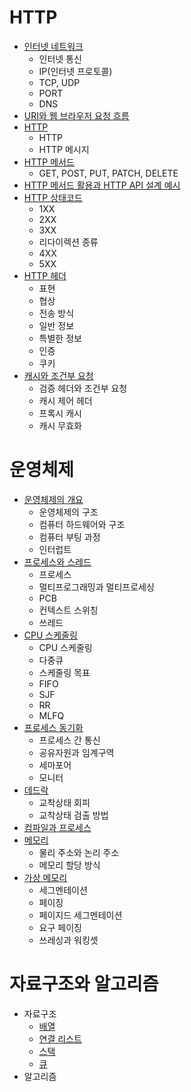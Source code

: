 # HTTP
- [인터넷 네트워크](https://github.com/skcy1515/Programming-Study/tree/main/Computer%20Knowledge/HTTP/Internet%20Network)
  - 인터넷 통신
  - IP(인터넷 프로토콜)
  - TCP, UDP
  - PORT
  - DNS
- [URI와 웹 브라우저 요청 흐름](https://github.com/skcy1515/Programming-Study/tree/main/Computer%20Knowledge/HTTP/URI)
- [HTTP](https://github.com/skcy1515/Programming-Study/tree/main/Computer%20Knowledge/HTTP/HTTP)
  - HTTP
  - HTTP 메시지
- [HTTP 메서드](https://github.com/skcy1515/Programming-Study/tree/main/Computer%20Knowledge/HTTP/HTTP%20Method)
  - GET, POST, PUT, PATCH, DELETE
- [HTTP 메서드 활용과 HTTP API 설계 예시](https://github.com/skcy1515/Programming-Study/tree/main/Computer%20Knowledge/HTTP/HTTP%20Method%20Uses)
- [HTTP 상태코드](https://github.com/skcy1515/Programming-Study/tree/main/Computer%20Knowledge/HTTP/HTTP%20Status)
  - 1XX
  - 2XX
  - 3XX
  - 리다이렉션 종류
  - 4XX
  - 5XX
- [HTTP 헤더](https://github.com/skcy1515/Programming-Study/tree/main/Computer%20Knowledge/HTTP/HTTP%20Header)
  - 표현
  - 협상
  - 전송 방식
  - 일반 정보
  - 특별한 정보
  - 인증
  - 쿠키
- [캐시와 조건부 요청](https://github.com/skcy1515/Programming-Study/tree/main/Computer%20Knowledge/HTTP/Cache)
  - 검증 헤더와 조건부 요청
  - 캐시 제어 헤더
  - 프록시 캐시
  - 캐시 무효화

# 운영체제
- [운영체제의 개요](https://github.com/skcy1515/Programming-Study/tree/main/Computer%20Knowledge/Operating%20System)
  - 운영체제의 구조
  - 컴퓨터 하드웨어와 구조
  - 컴퓨터 부팅 과정
  - 인터럽트
- [프로세스와 스레드](https://github.com/skcy1515/Programming-Study/tree/main/Computer%20Knowledge/Operating%20System/process%20and%20thread)
  - 프로세스
  - 멀티프로그래밍과 멀티프로세싱
  - PCB
  - 컨텍스트 스위칭
  - 쓰레드
- [CPU 스케줄링](https://github.com/skcy1515/Programming-Study/tree/main/Computer%20Knowledge/Operating%20System/CPU%20Scheduling)
  - CPU 스케줄링
  - 다중큐
  - 스케줄링 목표
  - FIFO
  - SJF
  - RR
  - MLFQ
- [프로세스 동기화](https://github.com/skcy1515/Programming-Study/tree/main/Computer%20Knowledge/Operating%20System/Process%20Synchronization)
  - 프로세스 간 통신
  - 공유자원과 임계구역
  - 세마포어
  - 모니터
- [데드락](https://github.com/skcy1515/Programming-Study/tree/main/Computer%20Knowledge/Operating%20System/Deadlock)
  - 교착상태 회피
  - 교착상태 검출 방법
- [컴파일과 프로세스](https://github.com/skcy1515/Programming-Study/tree/main/Computer%20Knowledge/Operating%20System/Compile%20and%20Process)
- [메모리](https://github.com/skcy1515/Programming-Study/tree/main/Computer%20Knowledge/Operating%20System/Memory)
  - 물리 주소와 논리 주소
  - 메모리 할당 방식
- [가상 메모리](https://github.com/skcy1515/Programming-Study/tree/main/Computer%20Knowledge/Operating%20System/Virtual%20Memory)
  - 세그멘테이션
  - 페이징
  - 페이지드 세그멘테이션
  - 요구 페이징
  - 쓰레싱과 워킹셋

# 자료구조와 알고리즘
- 자료구조
  - [배열](https://github.com/skcy1515/Programming-Study/tree/main/Computer%20Knowledge/Data-Structure%20%26%20Algorithm/Data%20Structure/Array)
  - [연결 리스트](https://github.com/skcy1515/Programming-Study/tree/main/Computer%20Knowledge/Data-Structure%20%26%20Algorithm/Data%20Structure/Linked%20list)
  - [스택](https://github.com/skcy1515/Programming-Study/tree/main/Computer%20Knowledge/Data-Structure%20%26%20Algorithm/Data%20Structure/Stack)
  - [큐](https://github.com/skcy1515/Programming-Study/tree/main/Computer%20Knowledge/Data-Structure%20%26%20Algorithm/Data%20Structure/Queue)
- 알고리즘
